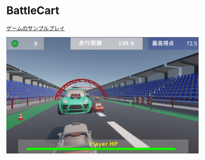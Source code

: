 # BattleCart

[ゲームのサンプルプレイ](https://alaudi-27.github.io/BattleCart_web/)

![ゲーム画面](readmeImg/battlecart_portfolio.jpg)

